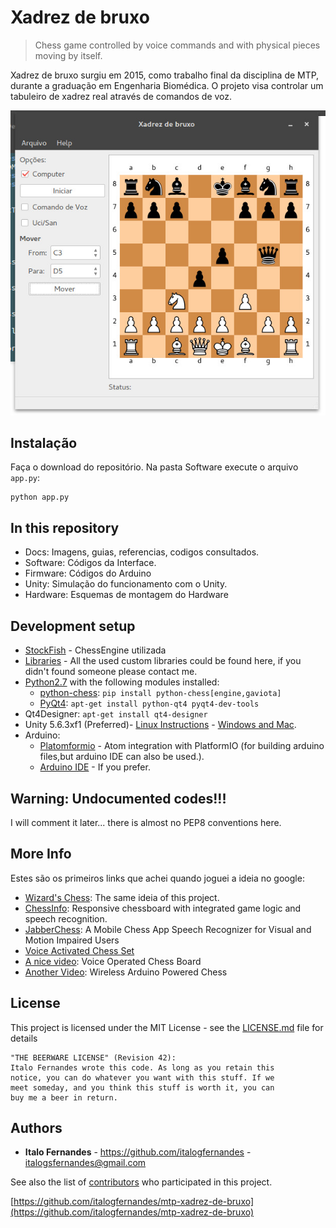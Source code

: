 # Xadrez de bruxo
> Chess game controlled by voice commands and with physical pieces moving by itself.

Xadrez de bruxo surgiu em 2015, como trabalho final da disciplina de MTP,
durante a graduação em Engenharia Biomédica. O projeto visa controlar um
tabuleiro de xadrez real através de comandos de voz.

![](docs/screenshot.jpeg)

## Instalação
Faça o download do repositório.
Na pasta Software execute o arquivo ```app.py```:

```
python app.py
```

## In this repository

- Docs: Imagens, guias, referencias, codigos consultados.
- Software: Códigos da Interface.
- Firmware: Códigos do Arduino
- Unity: Simulação do funcionamento com o Unity.
- Hardware: Esquemas de montagem do Hardware


## Development setup

* [StockFish](https://stockfishchess.org/) - ChessEngine utilizada
* [Libraries](https://github.com/italogfernandes/libraries) - All the used custom libraries could be found here, if you didn't found someone please contact me.
* [Python2.7](https://www.python.org/downloads/) with the following modules installed:
    * [python-chess](https://pypi.python.org/pypi/python-chess): ``pip install python-chess[engine,gaviota]``
    * [PyQt4](https://sourceforge.net/projects/pyqt/): ``apt-get install python-qt4 pyqt4-dev-tools``
* Qt4Designer: ``apt-get install qt4-designer``    
* Unity 5.6.3xf1 (Preferred)- [Linux Instructions](https://forum.unity3d.com/threads/unity-on-linux-release-notes-and-known-issues.350256/) - [Windows and Mac](https://unity3d.com/).
* Arduino:
  *  [Platomformio](https://atom.io/packages/platomformio) - Atom integration with PlatformIO (for building arduino files,but arduino IDE can also be used.).
  * [Arduino IDE](www.arduino.cc) - If you prefer.

## Warning: Undocumented codes!!! 
I will comment it later... there is almost no PEP8 conventions here.

## More Info
Estes são os primeiros links que achei quando joguei a ideia no google:
* [Wizard's Chess](http://poe.olin.edu/poe2014/knights/): The same ideia of this project.
* [ChessInfo](https://pino.github.io/chessinfo.html): Responsive chessboard with integrated game logic and speech recognition.
* [JabberChess](https://cmusphinx.github.io/data/chess/ExtendedEssay.pdf): A Mobile Chess App Speech Recognizer for Visual and Motion Impaired Users
* [Voice Activated Chess Set](http://ideaexchange.uakron.edu/cgi/viewcontent.cgi?article=1356&context=honors_research_projects)
* [A nice video](https://www.youtube.com/watch?v=QEGJUZoUTCE): Voice Operated Chess Board
*  [Another Video](https://www.youtube.com/watch?v=dX37LFv8jWY): Wireless Arduino Powered Chess

## License

This project is licensed under the MIT License - see the [LICENSE.md](LICENSE.md) file for details

```
"THE BEERWARE LICENSE" (Revision 42):
Italo Fernandes wrote this code. As long as you retain this
notice, you can do whatever you want with this stuff. If we
meet someday, and you think this stuff is worth it, you can
buy me a beer in return.
```
## Authors

* **Italo Fernandes** - https://github.com/italogfernandes - italogsfernandes@gmail.com

See also the list of [contributors](https://github.com/italogfernandes/mtp-xadrez-de-bruxo/contributors) who participated in this project.

[https://github.com/italogfernandes/mtp-xadrez-de-bruxo](https://github.com/italogfernandes/mtp-xadrez-de-bruxo)
